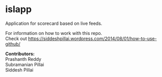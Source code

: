 islapp
======
Application for scorecard based on live feeds. 

For information on how to work with this repo.</br> Check out https://siddeshpillai.wordpress.com/2014/08/01/how-to-use-github/

<b>Contributors:</b> <br>
Prashanth Reddy<br>
Subramanian Pillai<br>
Siddesh Pillai
